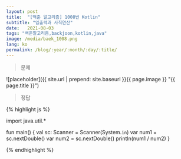```yaml
---
layout: post
title:  "[백준 알고리즘] 1008번 Kotlin"
subtitle: "입출력과 사칙연산"
date:   2021-08-03
tags: "백준알고리즘,backjoon,kotlin,java"
image: /media/baek_1008.png
lang: ko
permalink: /blog/:year/:month/:day/:title/
---
```

> 문제

![placeholder]({{ site.url | prepend: site.baseurl }}{{ page.image }} "{{ page.title }}")

> 정답

{% highlight js %}

import java.util.*

fun main()  {
    val sc: Scanner = Scanner(System.`in`)
    var num1 = sc.nextDouble()
    var num2 = sc.nextDouble()
    println(num1 / num2)
}

{% endhighlight %}

